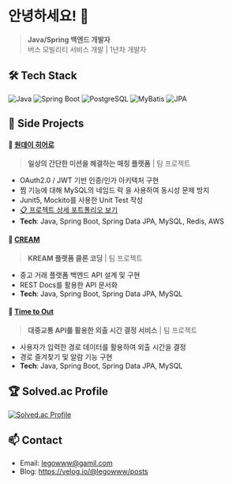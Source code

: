 # 안녕하세요! 👋

> **Java/Spring 백엔드 개발자**  
> 버스 모빌리티 서비스 개발 | 1년차 개발자

## 🛠 Tech Stack
![Java](https://img.shields.io/badge/Java-ED8B00?style=flat-square&logo=java&logoColor=white)
![Spring Boot](https://img.shields.io/badge/Spring_Boot-6DB33F?style=flat-square&logo=spring-boot&logoColor=white)
![PostgreSQL](https://img.shields.io/badge/PostgreSQL-316192?style=flat-square&logo=postgresql&logoColor=white)
![MyBatis](https://img.shields.io/badge/MyBatis-000000?style=flat-square&logo=mybatis&logoColor=white)
![JPA](https://img.shields.io/badge/JPA-6DB33F?style=flat-square&logo=spring&logoColor=white)

## 🚀 Side Projects

#### 🦸 [원데이 히어로](https://github.com/prgrms-web-devcourse/Team-6Heroes-OneDayHero-BE)
> **일상의 간단한 미션을 해결하는 매칭 플랫폼** | 팀 프로젝트
- OAuth2.0 / JWT 기반 인증/인가 아키텍처 구현
- 찜 기능에 대해 MySQL의 네임드 락 을 사용하여 동시성 문제 방지  
- Junit5, Mockito를 사용한 Unit Test 작성
- [📋 프로젝트 상세 포트폴리오 보기](https://docs.google.com/document/d/1upfFfPqtboss3EK-zMaIpkHS-UwYMQybiTRsoRoM-1I/edit?usp=sharing)
- **Tech**: Java, Spring Boot, Spring Data JPA, MySQL, Redis, AWS 

#### 👟 [CREAM](https://github.com/prgrms-be-devcourse/BE-04-CREAM)
> **KREAM 플랫폼 클론 코딩** | 팀 프로젝트
- 중고 거래 플랫폼 백엔드 API 설계 및 구현
- REST Docs를 활용한 API 문서화
- **Tech**: Java, Spring Boot, Spring Data JPA, MySQL


#### 🚌 [Time to Out](https://github.com/legowww/time-to-out)
> **대중교통 API를 활용한 외출 시간 결정 서비스** | 팀 프로젝트
- 사용자가 입력한 경로 데이터를 활용하여 외출 시간을 결정
- 경로 즐겨찾기 및 알람 기능 구현
- **Tech**: Java, Spring Boot, Spring Data JPA, MySQL



## 🏆 Solved.ac Profile
[![Solved.ac Profile](http://mazassumnida.wtf/api/v2/generate_badge?boj=legowww)](https://solved.ac/legowww/)

## 📫 Contact
- Email: legowww@gamil.com
- Blog: https://velog.io/@legowww/posts
